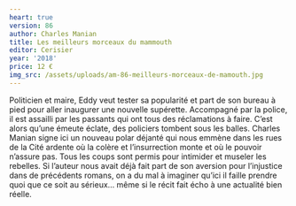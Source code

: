 ```yaml
---
heart: true
version: 86
author: Charles Manian
title: Les meilleurs morceaux du mammouth
editor: Cerisier
year: '2018'
price: 12 €
img_src: /assets/uploads/am-86-meilleurs-morceaux-de-mamouth.jpg
---
```

Politicien et maire, Eddy veut tester sa popularité et part de son bureau à pied pour aller inaugurer une nouvelle supérette. Accompagné par la police, il est assailli par les passants qui ont tous des réclamations à faire. C’est alors qu’une émeute éclate, des policiers tombent sous les balles. Charles Manian signe ici un nouveau polar déjanté qui nous emmène dans les rues de la Cité ardente où la colère et l’insurrection monte et où le pouvoir n’assure pas. Tous les coups sont permis pour intimider et museler les rebelles. Si l’auteur nous avait déjà fait part de son aversion pour l’injustice dans de précédents romans, on a du mal à imaginer qu’ici il faille prendre quoi que ce soit au sérieux… même si le récit fait écho à une actualité bien réelle.
